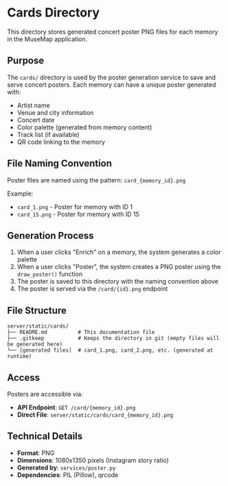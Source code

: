 # Cards Directory

This directory stores generated concert poster PNG files for each memory in the MuseMap application.

## Purpose

The `cards/` directory is used by the poster generation service to save and serve concert posters. Each memory can have a unique poster generated with:

- Artist name
- Venue and city information
- Concert date
- Color palette (generated from memory content)
- Track list (if available)
- QR code linking to the memory

## File Naming Convention

Poster files are named using the pattern: `card_{memory_id}.png`

Example:
- `card_1.png` - Poster for memory with ID 1
- `card_15.png` - Poster for memory with ID 15

## Generation Process

1. When a user clicks "Enrich" on a memory, the system generates a color palette
2. When a user clicks "Poster", the system creates a PNG poster using the `draw_poster()` function
3. The poster is saved to this directory with the naming convention above
4. The poster is served via the `/card/{id}.png` endpoint

## File Structure

```
server/static/cards/
├── README.md          # This documentation file
├── .gitkeep           # Keeps the directory in git (empty files will be generated here)
└── [generated files]  # card_1.png, card_2.png, etc. (generated at runtime)
```

## Access

Posters are accessible via:
- **API Endpoint**: `GET /card/{memory_id}.png`
- **Direct File**: `server/static/cards/card_{memory_id}.png`

## Technical Details

- **Format**: PNG
- **Dimensions**: 1080x1350 pixels (Instagram story ratio)
- **Generated by**: `services/poster.py`
- **Dependencies**: PIL (Pillow), qrcode
